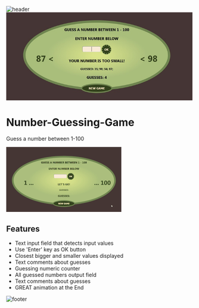 ![header](https://capsule-render.vercel.app/api?type=slice&color=auto&height=130&section=header&text=Number%20guessing&fontSize=30&fontAlign=80)
<img src="Screenshot.jpg" width="500px">

# Number-Guessing-Game
Guess a number between 1-100

![](Screen.gif)

## Features
* Text input field that detects input values
* Use 'Enter' key as OK button
* Closest bigger and smaller values displayed
* Text comments about guesses
* Guessing numeric counter
* All guessed numbers output field
* Text comments about guesses
* GREAT animation at the End

![footer](https://capsule-render.vercel.app/api?type=slice&color=auto&height=130&section=footer)
